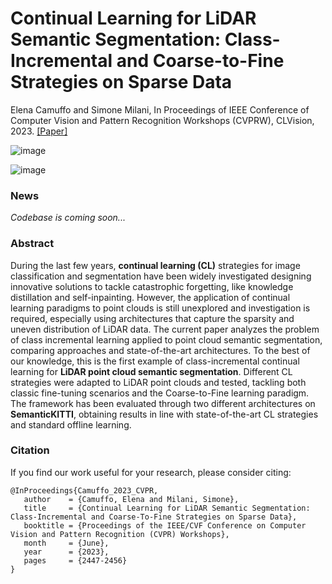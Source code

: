 # Continual Learning for LiDAR Semantic Segmentation: Class-Incremental and Coarse-to-Fine Strategies on Sparse Data
Elena Camuffo and Simone Milani, In Proceedings of IEEE Conference of Computer Vision and Pattern Recognition Workshops (CVPRW), CLVision, 2023.
[[Paper]](https://openaccess.thecvf.com/content/CVPR2023W/CLVision/html/Camuffo_Continual_Learning_for_LiDAR_Semantic_Segmentation_Class-Incremental_and_Coarse-To-Fine_Strategies_CVPRW_2023_paper.html)

![image](https://github.com/LTTM/CL-PCSS/assets/63043735/2b841a62-4c4c-4e9a-8fba-0603e8522cb3)

![image](https://github.com/LTTM/CL-PCSS/assets/63043735/5de6982d-c704-4077-a611-3d4aed84e5d4)


### News
_Codebase is coming soon..._

### Abstract 
During the last few years, **continual learning (CL)** strategies for image classification and segmentation have been widely investigated designing innovative solutions to tackle catastrophic forgetting, like knowledge distillation and self-inpainting. However, the application of continual learning paradigms to point clouds is still unexplored and investigation is required, especially using architectures that capture the sparsity and uneven distribution of LiDAR data. The current paper analyzes the problem of class incremental learning applied to point cloud semantic segmentation, comparing approaches and state-of-the-art architectures. To the best of our knowledge, this is the first example of class-incremental continual learning for **LiDAR point cloud semantic segmentation**. Different CL strategies were adapted to LiDAR point clouds and tested, tackling both classic fine-tuning scenarios and the Coarse-to-Fine learning paradigm. The framework has been evaluated through two different architectures on **SemanticKITTI**, obtaining results in line with state-of-the-art CL strategies and standard offline learning.

### Citation
If you find our work useful for your research, please consider citing:

 ```
@InProceedings{Camuffo_2023_CVPR,
    author    = {Camuffo, Elena and Milani, Simone},
    title     = {Continual Learning for LiDAR Semantic Segmentation: Class-Incremental and Coarse-To-Fine Strategies on Sparse Data},
    booktitle = {Proceedings of the IEEE/CVF Conference on Computer Vision and Pattern Recognition (CVPR) Workshops},
    month     = {June},
    year      = {2023},
    pages     = {2447-2456}
}
 ```


